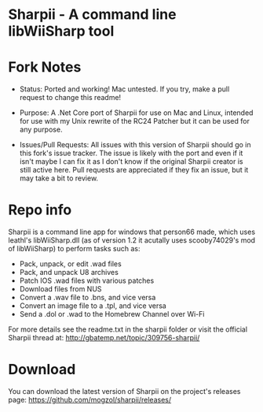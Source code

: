 # Sharpii - A command line libWiiSharp tool

# Fork Notes
- Status: Ported and working! Mac untested. If you try, make a pull request to change this readme!

- Purpose: A .Net Core port of Sharpii for use on Mac and Linux, intended for use with my Unix rewrite of the RC24 Patcher but it can be used for any purpose.

- Issues/Pull Requests: All issues with this version of Sharpii should go in this fork's issue tracker. The issue is likely with the port and even if it isn't maybe I can fix it as I don't know if the original Sharpii creator is still active here. Pull requests are appreciated if they fix an issue, but it may take a bit to review.

# Repo info
Sharpii is a command line app for windows that person66 made, which uses leathl's libWiiSharp.dll (as of version 1.2 it acutally uses scooby74029's mod of libWiiSharp) to perform tasks such as:
- Pack, unpack, or edit .wad files
- Pack, and unpack U8 archives
- Patch IOS .wad files with various patches
- Download files from NUS
- Convert a .wav file to .bns, and vice versa
- Convert an image file to a .tpl, and vice versa
- Send a .dol or .wad to the Homebrew Channel over Wi-Fi

For more details see the readme.txt in the sharpii folder or visit the official Sharpii thread at: http://gbatemp.net/topic/309756-sharpii/

# Download
You can download the latest version of Sharpii on the project's releases page: https://github.com/mogzol/sharpii/releases/
